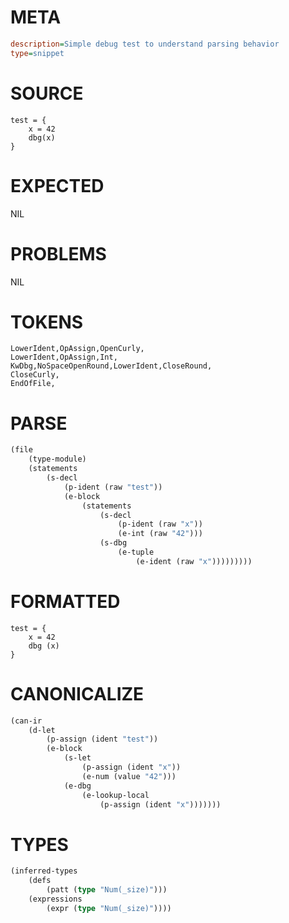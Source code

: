 # META
~~~ini
description=Simple debug test to understand parsing behavior
type=snippet
~~~
# SOURCE
~~~roc
test = {
    x = 42
    dbg(x)
}
~~~
# EXPECTED
NIL
# PROBLEMS
NIL
# TOKENS
~~~zig
LowerIdent,OpAssign,OpenCurly,
LowerIdent,OpAssign,Int,
KwDbg,NoSpaceOpenRound,LowerIdent,CloseRound,
CloseCurly,
EndOfFile,
~~~
# PARSE
~~~clojure
(file
	(type-module)
	(statements
		(s-decl
			(p-ident (raw "test"))
			(e-block
				(statements
					(s-decl
						(p-ident (raw "x"))
						(e-int (raw "42")))
					(s-dbg
						(e-tuple
							(e-ident (raw "x")))))))))
~~~
# FORMATTED
~~~roc
test = {
	x = 42
	dbg (x)
}
~~~
# CANONICALIZE
~~~clojure
(can-ir
	(d-let
		(p-assign (ident "test"))
		(e-block
			(s-let
				(p-assign (ident "x"))
				(e-num (value "42")))
			(e-dbg
				(e-lookup-local
					(p-assign (ident "x")))))))
~~~
# TYPES
~~~clojure
(inferred-types
	(defs
		(patt (type "Num(_size)")))
	(expressions
		(expr (type "Num(_size)"))))
~~~
